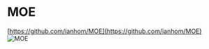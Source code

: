 # MOE
[https://github.com/ianhom/MOE](https://github.com/ianhom/MOE)    
![MOE](https://github.com/ianhom/MOE/raw/master/Documents/Pic/MOE_logo_V0_1e.png?raw=true)

